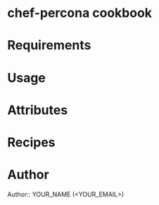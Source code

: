 # chef-percona cookbook

# Requirements

# Usage

# Attributes

# Recipes

# Author

Author:: YOUR_NAME (<YOUR_EMAIL>)
